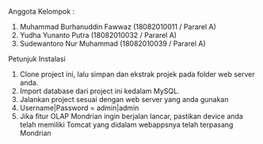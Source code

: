 Anggota Kelompok :
1. Muhammad Burhanuddin Fawwaz (18082010011 / Pararel A)
2. Yudha Yunanto Putra (18082010032 / Pararel A)
3. Sudewantoro Nur Muhammad (18082010039 / Pararel A)

Petunjuk Instalasi 
1. Clone project ini, lalu simpan dan ekstrak projek pada folder web server anda.
2. Import database dari project ini kedalam MySQL.
3. Jalankan project sesuai dengan web server yang anda gunakan
4. Username|Password = admin|admin
5. Jika fitur OLAP Mondrian ingin berjalan lancar, pastikan device anda telah memiliki Tomcat yang didalam webappsnya telah terpasang Mondrian

